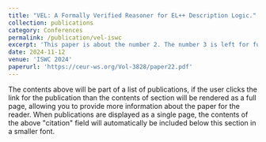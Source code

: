 ```yaml
---
title: "VEL: A Formally Verified Reasoner for EL++ Description Logic."
collection: publications
category: Conferences
permalink: /publication/vel-iswc
excerpt: 'This paper is about the number 2. The number 3 is left for future work.'
date: 2024-11-12
venue: 'ISWC 2024'
paperurl: 'https://ceur-ws.org/Vol-3828/paper22.pdf'
---
```


The contents above will be part of a list of publications, if the user clicks the link for the publication than the contents of section will be rendered as a full page, allowing you to provide more information about the paper for the reader. When publications are displayed as a single page, the contents of the above "citation" field will automatically be included below this section in a smaller font.
